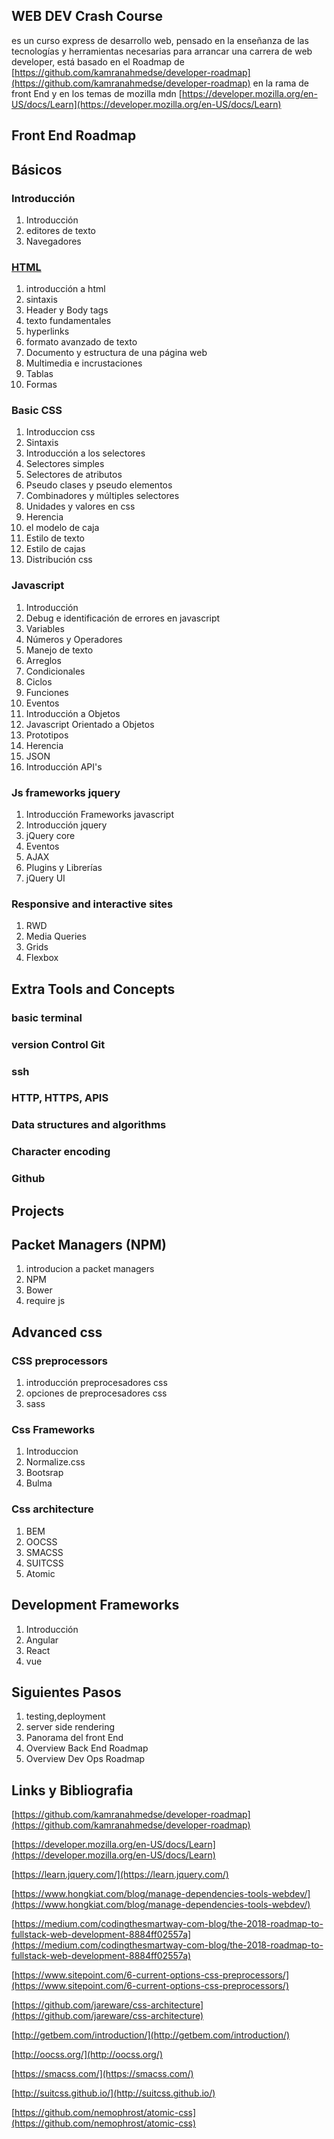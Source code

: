 <!----- Conversion time: 2.189 seconds.


Using this Markdown file:

1. Cut and paste this output into your source file.
2. See the notes and action items below regarding this conversion run.
3. Check the rendered output (headings, lists, code blocks, tables) for proper
   formatting and use a linkchecker before you publish this page.

Conversion notes:

* GD2md-html version 1.0β11
* Tue Jul 24 2018 15:29:43 GMT-0700 (PDT)
* Source doc: https://docs.google.com/open?id=18soIQB0QUjB9AGQeCluntNEWUZeYnnlMEnbofi1PaWY
----->



## WEB DEV Crash Course

es un curso express de desarrollo web, pensado en la enseñanza de las tecnologías y herramientas necesarias para arrancar una carrera de web developer, está basado en el Roadmap de [https://github.com/kamranahmedse/developer-roadmap](https://github.com/kamranahmedse/developer-roadmap) en la rama de front End y en los temas de mozilla mdn [https://developer.mozilla.org/en-US/docs/Learn](https://developer.mozilla.org/en-US/docs/Learn)


## Front End Roadmap 


## Básicos


### Introducción



1.  Introducción
1.  editores de texto
1.  Navegadores


### [HTML](https://github.com/webDevCrashCourse/HTMLCrashCourse)



1.  introducción a html
1.  sintaxis 
1.  Header y  Body tags
1.  texto fundamentales
1.  hyperlinks
1.  formato avanzado de texto
1.  Documento y estructura de una página web
1.  Multimedia e incrustaciones
1.  Tablas
1.  Formas


### Basic CSS



1.  Introduccion css
1.  Sintaxis
1.  Introducción a los selectores
1.  Selectores simples
1.  Selectores de atributos
1.  Pseudo clases y pseudo elementos
1.  Combinadores y múltiples selectores
1.  Unidades y valores en css
1.  Herencia
1.  el modelo de caja
1.  Estilo de texto
1.  Estilo de cajas
1.  Distribución css


### Javascript



1.  Introducción
1.  Debug e identificación de errores en javascript
1.  Variables
1.  Números y Operadores
1.  Manejo de texto
1.  Arreglos
1.  Condicionales
1.  Ciclos
1.  Funciones
1.  Eventos
1.  Introducción a Objetos
1.  Javascript Orientado a Objetos
1.  Prototipos
1.  Herencia
1.  JSON
1.  Introducción API's


### Js frameworks jquery



1.  Introducción Frameworks javascript
1.  Introducción jquery
1.  jQuery core
1.  Eventos
1.  AJAX
1.  Plugins y Librerías
1.  jQuery UI


### Responsive and interactive sites



1.  RWD
1.  Media Queries
1.  Grids
1.  Flexbox


## Extra Tools and Concepts


### basic terminal


### version Control Git


### ssh


### HTTP, HTTPS, APIS


### Data structures and algorithms


### Character encoding


### Github


## Projects


## Packet Managers (NPM)

1.  introducion a packet managers
1.  NPM
1.  Bower
1.  require js


## Advanced css


### CSS preprocessors

1.  introducción preprocesadores css
1.  opciones de preprocesadores css
1.  sass


### Css Frameworks

1.  Introduccion
1.  Normalize.css
1.  Bootsrap
1.  Bulma


### Css architecture

1.  BEM
1.  OOCSS
1.  SMACSS
1.  SUITCSS
1.  Atomic


## Development Frameworks 

1.  Introducción
1.  Angular
1.  React
1.  vue


## Siguientes Pasos

1.  testing,deployment
1.  server side rendering
1.  Panorama del front End 
1.  Overview Back End Roadmap
1.  Overview Dev Ops Roadmap


## Links y Bibliografia

[https://github.com/kamranahmedse/developer-roadmap](https://github.com/kamranahmedse/developer-roadmap)

[https://developer.mozilla.org/en-US/docs/Learn](https://developer.mozilla.org/en-US/docs/Learn)

[https://learn.jquery.com/](https://learn.jquery.com/)

[https://www.hongkiat.com/blog/manage-dependencies-tools-webdev/](https://www.hongkiat.com/blog/manage-dependencies-tools-webdev/)

[https://medium.com/codingthesmartway-com-blog/the-2018-roadmap-to-fullstack-web-development-8884ff02557a](https://medium.com/codingthesmartway-com-blog/the-2018-roadmap-to-fullstack-web-development-8884ff02557a)

[https://www.sitepoint.com/6-current-options-css-preprocessors/](https://www.sitepoint.com/6-current-options-css-preprocessors/)

[https://github.com/jareware/css-architecture](https://github.com/jareware/css-architecture)

[http://getbem.com/introduction/](http://getbem.com/introduction/)

[http://oocss.org/](http://oocss.org/)

[https://smacss.com/](https://smacss.com/)

[http://suitcss.github.io/](http://suitcss.github.io/)

[https://github.com/nemophrost/atomic-css](https://github.com/nemophrost/atomic-css)


<!-- GD2md-html version 1.0β11 -->
